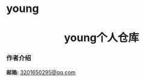 # young

<p align="center">
</p>
<h1 align="center">young个人仓库</h1>

### 作者介绍

**邮箱:**  3201650295@qq.com

